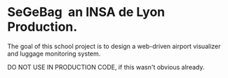 # SeGeBag ­ an INSA de Lyon Production.

The goal of this school project is to design a web-driven airport visualizer and
luggage monitoring system.

DO NOT USE IN PRODUCTION CODE, if this wasn't obvious already.
